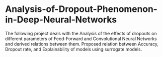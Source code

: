 # Analysis-of-Dropout-Phenomenon-in-Deep-Neural-Networks
The following project deals with the Analysis of the effects of dropouts on different parameters of Feed-Forward and Convolutional Neural Networks and derived relations between them. Proposed relation between Accuracy, Dropout rate, and Explainability of models using surrogate models.
